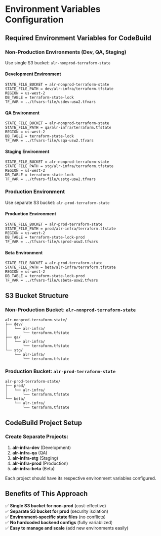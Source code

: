# Environment Variables Configuration

## **Required Environment Variables for CodeBuild**

### **Non-Production Environments (Dev, QA, Staging)**
Use single S3 bucket: `alr-nonprod-terraform-state`

#### **Development Environment**
```
STATE_FILE_BUCKET = alr-nonprod-terraform-state
STATE_FILE_PATH = dev/alr-infra/terraform.tfstate
REGION = us-west-2
DB_TABLE = terraform-state-lock
TF_VAR = ../tfvars-file/usdev-usw2.tfvars
```

#### **QA Environment**
```
STATE_FILE_BUCKET = alr-nonprod-terraform-state
STATE_FILE_PATH = qa/alr-infra/terraform.tfstate
REGION = us-west-2
DB_TABLE = terraform-state-lock
TF_VAR = ../tfvars-file/usqa-usw2.tfvars
```

#### **Staging Environment**
```
STATE_FILE_BUCKET = alr-nonprod-terraform-state
STATE_FILE_PATH = stg/alr-infra/terraform.tfstate
REGION = us-west-2
DB_TABLE = terraform-state-lock
TF_VAR = ../tfvars-file/usstg-usw2.tfvars
```

### **Production Environment**
Use separate S3 bucket: `alr-prod-terraform-state`

#### **Production Environment**
```
STATE_FILE_BUCKET = alr-prod-terraform-state
STATE_FILE_PATH = prod/alr-infra/terraform.tfstate
REGION = us-west-2
DB_TABLE = terraform-state-lock-prod
TF_VAR = ../tfvars-file/usprod-usw2.tfvars
```

#### **Beta Environment**
```
STATE_FILE_BUCKET = alr-prod-terraform-state
STATE_FILE_PATH = beta/alr-infra/terraform.tfstate
REGION = us-west-2
DB_TABLE = terraform-state-lock-prod
TF_VAR = ../tfvars-file/usbeta-usw2.tfvars
```

## **S3 Bucket Structure**

### **Non-Production Bucket: `alr-nonprod-terraform-state`**
```
alr-nonprod-terraform-state/
├── dev/
│   └── alr-infra/
│       └── terraform.tfstate
├── qa/
│   └── alr-infra/
│       └── terraform.tfstate
└── stg/
    └── alr-infra/
        └── terraform.tfstate
```

### **Production Bucket: `alr-prod-terraform-state`**
```
alr-prod-terraform-state/
├── prod/
│   └── alr-infra/
│       └── terraform.tfstate
└── beta/
    └── alr-infra/
        └── terraform.tfstate
```

## **CodeBuild Project Setup**

### **Create Separate Projects:**

1. **alr-infra-dev** (Development)
2. **alr-infra-qa** (QA)
3. **alr-infra-stg** (Staging)
4. **alr-infra-prod** (Production)
5. **alr-infra-beta** (Beta)

Each project should have its respective environment variables configured.

## **Benefits of This Approach**

✅ **Single S3 bucket for non-prod** (cost-effective)  
✅ **Separate S3 bucket for prod** (security isolation)  
✅ **Environment-specific state files** (no conflicts)  
✅ **No hardcoded backend configs** (fully variablized)  
✅ **Easy to manage and scale** (add new environments easily)
